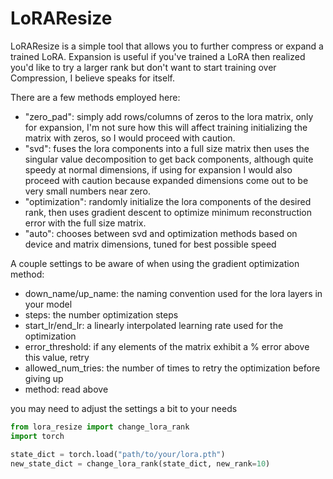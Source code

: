 # LoRAResize

LoRAResize is a simple tool that allows you to further compress or expand a trained LoRA.
Expansion is useful if you've trained a LoRA then realized you'd like to try a larger rank but don't want to start training over
Compression, I believe speaks for itself.

There are a few methods employed here:
- "zero_pad": simply add rows/columns of zeros to the lora matrix, only for expansion, I'm not sure how this will affect training initializing the matrix with zeros, so I would proceed with caution.
- "svd": fuses the lora components into a full size matrix then uses the singular value decomposition to get back components, although quite speedy at normal dimensions, if using for expansion I would also proceed with caution because expanded dimensions come out to be very small numbers near zero.
- "optimization": randomly initialize the lora components of the desired rank, then uses gradient descent to optimize minimum reconstruction error with the full size matrix.
- "auto": chooses between svd and optimization methods based on device and matrix dimensions, tuned for best possible speed

A couple settings to be aware of when using the gradient optimization method:
- down_name/up_name: the naming convention used for the lora layers in your model
- steps: the number optimization steps
- start_lr/end_lr: a linearly interpolated learning rate used for the optimization
- error_threshold: if any elements of the matrix exhibit a % error above this value, retry
- allowed_num_tries: the number of times to retry the optimization before giving up
- method: read above

you may need to adjust the settings a bit to your needs

```python
from lora_resize import change_lora_rank
import torch

state_dict = torch.load("path/to/your/lora.pth")
new_state_dict = change_lora_rank(state_dict, new_rank=10)
```